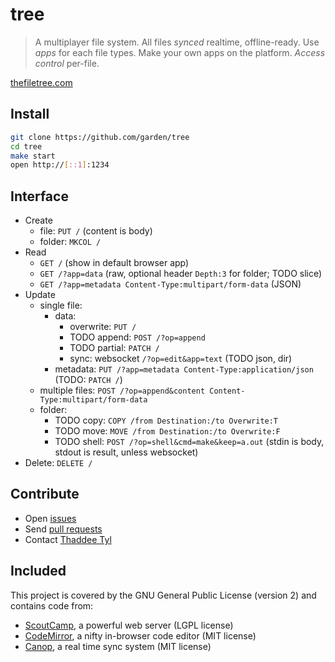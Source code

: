 # tree

> A multiplayer file system.
> All files *synced* realtime, offline-ready.
> Use *apps* for each file types.
> Make your own apps on the platform.
> *Access control* per-file.

[thefiletree.com](https://thefiletree.com)

## Install

```bash
git clone https://github.com/garden/tree
cd tree
make start
open http://[::1]:1234
```

## Interface

- Create
  - file: `PUT /` (content is body)
  - folder: `MKCOL /`
- Read
  - `GET /` (show in default browser app)
  - `GET /?app=data` (raw, optional header `Depth:3` for folder; TODO slice)
  - `GET /?app=metadata Content-Type:multipart/form-data` (JSON)
- Update
  - single file:
    - data:
      - overwrite: `PUT /`
      - TODO append: `POST /?op=append`
      - TODO partial: `PATCH /`
      - sync: websocket `/?op=edit&app=text` (TODO json, dir)
    - metadata: `PUT /?app=metadata Content-Type:application/json` (TODO: `PATCH /`)
  - multiple files: `POST /?op=append&content Content-Type:multipart/form-data`
  - folder:
    - TODO copy: `COPY /from Destination:/to Overwrite:T`
    - TODO move: `MOVE /from Destination:/to Overwrite:F`
    - TODO shell: `POST /?op=shell&cmd=make&keep=a.out` (stdin is body, stdout is result, unless websocket)
- Delete: `DELETE /`

## Contribute

- Open [issues](https://github.com/garden/tree/issues)
- Send [pull requests](http://help.github.com/send-pull-requests)
- Contact [Thaddee Tyl](https://twitter.com/espadrine)

## Included

This project is covered by the GNU General Public License (version 2) and contains code from:

- [ScoutCamp](https://github.com/espadrine/sc/), a powerful web server (LGPL license)
- [CodeMirror](https://github.com/marijnh/CodeMirror/), a nifty in-browser code editor (MIT license)
- [Canop](https://github.com/espadrine/canop/), a real time sync system (MIT license)

